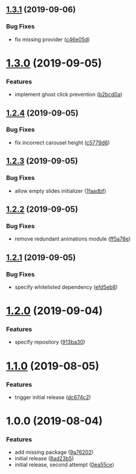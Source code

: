 ## [1.3.1](https://github.com/VagrantAI-c/ng-carousel-cdk/compare/v1.3.0...v1.3.1) (2019-09-06)


### Bug Fixes

* fix missing provider ([c46e05d](https://github.com/VagrantAI-c/ng-carousel-cdk/commit/c46e05d))

# [1.3.0](https://github.com/VagrantAI-c/ng-carousel-cdk/compare/v1.2.4...v1.3.0) (2019-09-05)


### Features

* implement ghost click prevention ([b2bcd0a](https://github.com/VagrantAI-c/ng-carousel-cdk/commit/b2bcd0a))

## [1.2.4](https://github.com/VagrantAI-c/ng-carousel-cdk/compare/v1.2.3...v1.2.4) (2019-09-05)


### Bug Fixes

* fix incorrect carousel height ([c5779d6](https://github.com/VagrantAI-c/ng-carousel-cdk/commit/c5779d6))

## [1.2.3](https://github.com/VagrantAI-c/ng-carousel-cdk/compare/v1.2.2...v1.2.3) (2019-09-05)


### Bug Fixes

* allow empty slides initializer ([1faadbf](https://github.com/VagrantAI-c/ng-carousel-cdk/commit/1faadbf))

## [1.2.2](https://github.com/VagrantAI-c/ng-carousel-cdk/compare/v1.2.1...v1.2.2) (2019-09-05)


### Bug Fixes

* remove redundant animations module ([ff5a78e](https://github.com/VagrantAI-c/ng-carousel-cdk/commit/ff5a78e))

## [1.2.1](https://github.com/VagrantAI-c/ng-carousel-cdk/compare/v1.2.0...v1.2.1) (2019-09-05)


### Bug Fixes

* specify whitelisted dependency ([efd5eb8](https://github.com/VagrantAI-c/ng-carousel-cdk/commit/efd5eb8))

# [1.2.0](https://github.com/VagrantAI-c/ng-carousel-cdk/compare/v1.1.0...v1.2.0) (2019-09-04)


### Features

* specify repository ([913ba30](https://github.com/VagrantAI-c/ng-carousel-cdk/commit/913ba30))

# [1.1.0](https://github.com/VagrantAI-c/ng-carousel-cdk/compare/v1.0.0...v1.1.0) (2019-08-05)


### Features

* trigger initial release ([dc674c2](https://github.com/VagrantAI-c/ng-carousel-cdk/commit/dc674c2))

# 1.0.0 (2019-08-04)


### Features

* add missing package ([9a76202](https://github.com/VagrantAI-c/ng-carousel-cdk/commit/9a76202))
* initial release ([8ad23b5](https://github.com/VagrantAI-c/ng-carousel-cdk/commit/8ad23b5))
* initial release, second attempt ([0ea55ce](https://github.com/VagrantAI-c/ng-carousel-cdk/commit/0ea55ce))
